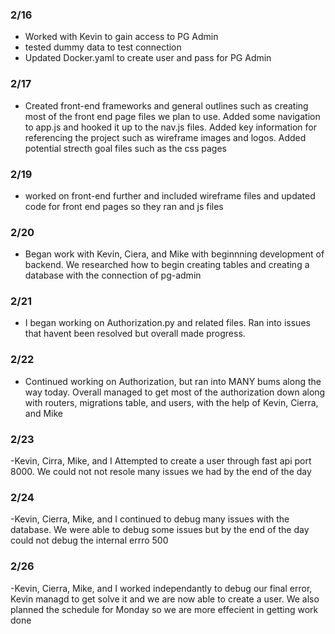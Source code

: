 ### 2/16
- Worked with Kevin to gain access to PG Admin
- tested dummy data to test connection
- Updated Docker.yaml to create user and pass for PG Admin
### 2/17
- Created front-end frameworks and general outlines such as creating most of the front end page files we plan to use. Added some navigation to app.js and hooked it up to the nav.js files. Added key information for referencing the project such as wireframe images and logos. Added potential strecth goal files such as the css pages
### 2/19
- worked on front-end further and included wireframe files and updated code for front end pages so they ran and js files
### 2/20
- Began work with Kevin, Ciera, and Mike with beginnning development of backend. We researched how to begin creating tables and creating a database with the connection of pg-admin
### 2/21
- I began working on Authorization.py and related files. Ran into issues that havent been resolved but overall made progress.
### 2/22
- Continued working on Authorization, but ran into MANY bums along the way today. Overall managed to get most of the authorization down along with routers, migrations table, and users, with the help of Kevin, Cierra, and Mike
###  2/23
-Kevin, Cirra, Mike, and I Attempted to create a user through fast api port 8000. We could not not resole many issues we had by the end of the day
### 2/24
-Kevin, Cierra, Mike, and I continued to debug many issues with the database. We were able to debug some issues but by the end of the day could not debug the internal errro 500
### 2/26
-Kevin, Cierra, Mike, and I worked independantly to debug our final error, Kevin managd to get solve it and we are now able to create a user. We also planned the schedule for Monday so we are more effecient in getting work done